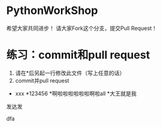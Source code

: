 ﻿# PythonWorkShop
希望大家共同进步！
请大家Fork这个分支，提交Pull Request！

# 练习：commit和pull request
1. 请在*后另起一行修改此文件（写上任意的话）
2. commit并pull request



* xxx
*123456
*啊啦啦啦啦啦啦啊啦all
*大王就是我

发达发

dfa
